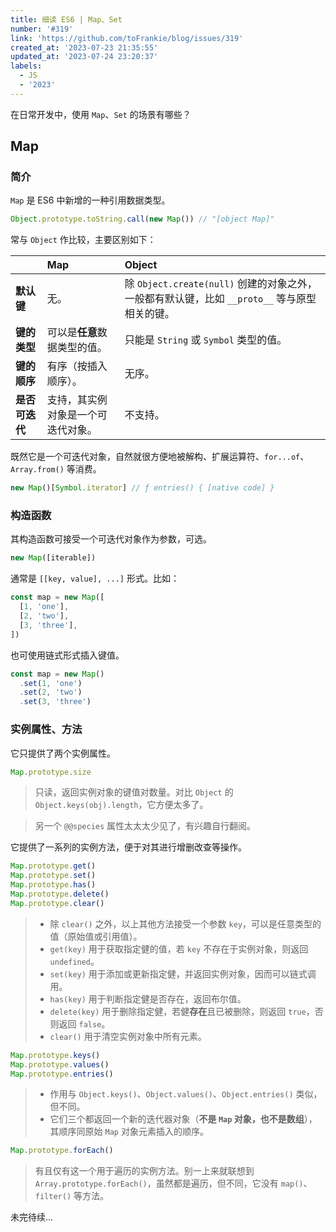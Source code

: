 ```yaml
---
title: 细读 ES6 | Map、Set
number: '#319'
link: 'https://github.com/toFrankie/blog/issues/319'
created_at: '2023-07-23 21:35:55'
updated_at: '2023-07-24 23:20:37'
labels:
  - JS
  - '2023'
---
```

在日常开发中，使用 `Map`、`Set` 的场景有哪些？

## Map

### 简介

`Map` 是 ES6 中新增的一种引用数据类型。

```js
Object.prototype.toString.call(new Map()) // "[object Map]"
```

常与 `Object` 作比较，主要区别如下：


|  | Map | Object |
| :--- | :--- | :--- |
| **默认键** | 无。 | 除 `Object.create(null)` 创建的对象之外，一般都有默认键，比如 `__proto__` 等与原型相关的键。 |
| **键的类型** | 可以是**任意**数据类型的值。 | 只能是 `String` 或 `Symbol` 类型的值。 |
| **键的顺序** | 有序（按插入顺序）。 | 无序。 |
| **是否可迭代** | 支持，其实例对象是一个可迭代对象。 | 不支持。 |

既然它是一个可迭代对象，自然就很方便地被解构、扩展运算符、`for...of`、`Array.from()` 等消费。

```js
new Map()[Symbol.iterator] // ƒ entries() { [native code] }
```

### 构造函数

其构造函数可接受一个可迭代对象作为参数，可选。

```js
new Map([iterable])
```

通常是 `[[key, value], ...]` 形式。比如：

```js
const map = new Map([
  [1, 'one'],
  [2, 'two'],
  [3, 'three'],
])
```

也可使用链式形式插入键值。

```js
const map = new Map()
  .set(1, 'one')
  .set(2, 'two')
  .set(3, 'three')
```

### 实例属性、方法

它只提供了两个实例属性。

```js
Map.prototype.size
```

> 只读，返回实例对象的键值对数量。对比 `Object` 的 `Object.keys(obj).length`，它方便太多了。

> 另一个 `@@species` 属性太太太少见了，有兴趣自行翻阅。

它提供了一系列的实例方法，便于对其进行增删改查等操作。

```js
Map.prototype.get()
Map.prototype.set()
Map.prototype.has()
Map.prototype.delete()
Map.prototype.clear()
```

> - 除 `clear()` 之外，以上其他方法接受一个参数 `key`，可以是任意类型的值（原始值或引用值）。
> - `get(key)` 用于获取指定健的值，若 `key` 不存在于实例对象，则返回 `undefined`。
> - `set(key)` 用于添加或更新指定健，并返回实例对象，因而可以链式调用。
> - `has(key)` 用于判断指定健是否存在，返回布尔值。 
> - `delete(key)` 用于删除指定健，若健**存在**且已被删除，则返回 `true`，否则返回 `false`。
> - `clear()` 用于清空实例对象中所有元素。


```js
Map.prototype.keys()
Map.prototype.values()
Map.prototype.entries()
```

> - 作用与 `Object.keys()`、`Object.values()`、`Object.entries()` 类似，但不同。
> - 它们三个都返回一个新的迭代器对象（**不是 `Map` 对象，也不是数组**），其顺序同原始 `Map` 对象元素插入的顺序。

```js
Map.prototype.forEach()
```

> 有且仅有这一个用于遍历的实例方法。别一上来就联想到 `Array.prototype.forEach()`，虽然都是遍历，但不同，它没有 `map()`、`filter()` 等方法。




未完待续...
